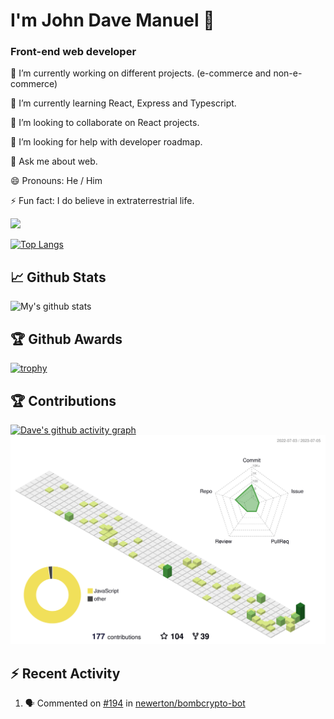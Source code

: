 # I'm John Dave Manuel 👋

### Front-end web developer


🔭 I’m currently working on different projects. (e-commerce and non-e-commerce)

🌱 I’m currently learning React, Express and Typescript.

👯 I’m looking to collaborate on React projects.

🤔 I’m looking for help with developer roadmap.

💬 Ask me about web.

😄 Pronouns: He / Him

⚡ Fun fact:  I do believe in extraterrestrial life.

 ![](https://komarev.com/ghpvc/?username=johndavemanuel)


[![Top Langs](https://github-readme-stats.vercel.app/api/top-langs/?username=johndavemanuel&layout=compact)](https://github.com/anuraghazra/github-readme-stats)

## :chart_with_upwards_trend: Github Stats
![My's github stats](https://github-readme-stats.vercel.app/api?username=johndavemanuel&show_icons=true)

## :trophy: Github Awards
[![trophy](https://github-profile-trophy.vercel.app/?username=johndavemanuel)](https://github.com/ryo-ma/github-profile-trophy)

## :trophy: Contributions
[![Dave's github activity graph](https://activity-graph.herokuapp.com/graph?username=johndavemanuel&theme=github)](https://github.com/ashutosh00710/github-readme-activity-graph)
![](./profile-3d-contrib/profile-green-animate.svg)

## :zap: Recent Activity
<!--START_SECTION:activity-->
1. 🗣 Commented on [#194](https://github.com/newerton/bombcrypto-bot/issues/194) in [newerton/bombcrypto-bot](https://github.com/newerton/bombcrypto-bot)
<!--END_SECTION:activity-->
